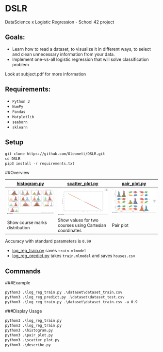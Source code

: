# DSLR
DataScience x Logistic Regression - School 42 project

## Goals:
* Learn how to read a dataset, to visualize it in different ways, to select and clean unnecessary information from your data.
* Implement one-vs-all logistic regression that will solve classification problem

Look at subject.pdf for more information

## Requirements:
* `Python 3`
* `NumPy`
* `Pandas`
* `Matplotlib`
* `seaborn`
* `sklearn`

## Setup

```
git clone https://github.com/Gleonett/DSLR.git
cd DSLR
pip3 install -r requirements.txt
```

##Overview

|[histogram.py](histogram.py)|[scatter_plot.py](scatter_plot.py)    | [pair_plot.py](pair_plot.py)                  |
|---------------------------------------------|-------------------------------------------------------|-----------------------------------------------|
|![histogram](readme_images/histogram.png)    |![scatter_plot](readme_images/scatter_plot.png)        | ![clusters_plot](readme_images/pair_plot.png) |
| Show course marks distribution              |Show values for two courses using Cartesian coordinates| Pair plot                                     |

Accuracy with standard parameters is `0.99`


* [log_reg_train.py](logreg_train.py) saves `train.mlmodel`
* [log_reg_predict.py](logreg_predict.py) takes `train.mlmodel` and saves `houses.csv`

## Commands

###Example

```
python3 .\log_reg_train.py .\dataset\dataset_train.csv
python3 .\log_reg_predict.py .\dataset\dataset_test.csv
python3 .\log_reg_train.py .\dataset\dataset_train.csv -a 0.9
```
###Display Usage
```
python3 .\log_reg_train.py
python3 .\log_reg_train.py
python3 .\histogram.py
python3 .\pair_plot.py
python3 .\scatter_plot.py
python3 .\describe.py
```
